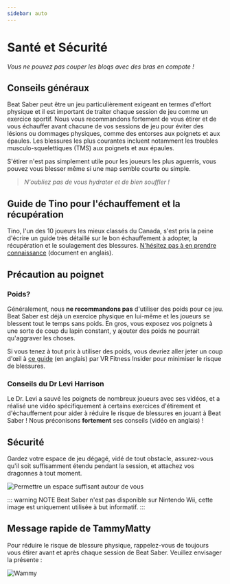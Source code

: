 ```yaml
---
sidebar: auto
---
```


# Santé et Sécurité
_Vous ne pouvez pas couper les bloqs avec des bras en compote !_

## Conseils généraux
Beat Saber peut être un jeu particulièrement exigeant en termes d'effort physique et il est important de traiter chaque session de jeu comme un exercice sportif. Nous vous recommandons fortement de vous étirer et de vous échauffer avant chacune de vos sessions de jeu pour éviter des lésions ou dommages physiques, comme des entorses aux poignets et aux épaules. Les blessures les plus courantes incluent notamment les troubles musculo-squelettiques (TMS) aux poignets et aux épaules.

S'étirer n'est pas simplement utile pour les joueurs les plus aguerris, vous pouvez vous blesser même si une map semble courte ou simple.

> _N'oubliez pas de vous hydrater et de bien souffler !_

## Guide de Tino pour l'échauffement et la récupération
Tino, l'un des 10 joueurs les mieux classés du Canada, s'est pris la peine d'écrire un guide très détaillé sur le bon échauffement à adopter, la récupération et le soulagement des blessures. [N'hésitez pas à en prendre connaissance](https://docs.google.com/document/d/122rd-eU0mkwQ6fXUwSmo1_XAh73Jyqd1u6ncrUjtkD0/) (document en anglais).

## Précaution au poignet

### Poids?
Généralement, nous **ne recommandons pas** d'utiliser des poids pour ce jeu. Beat Saber est déjà un exercice physique en lui-même et les joueurs se blessent tout le temps sans poids. En gros, vous exposez vos poignets à une sorte de coup du lapin constant, y ajouter des poids ne pourrait qu'aggraver les choses.

Si vous tenez à tout prix à utiliser des poids, vous devriez aller jeter un coup d'œil à [ce guide](https://www.vrfitnessinsider.com/beat-saber-weighted-gear/) (en anglais) par VR Fitness Insider pour minimiser le risque de blessures.

### Conseils du Dr Levi Harrison
Le Dr. Levi a sauvé les poignets de nombreux joueurs avec ses vidéos, et a réalisé une vidéo spécifiquement à certains exercices d'étirement et d'échauffement pour aider à réduire le risque de blessures en jouant à Beat Saber ! Nous préconisons **fortement** ses conseils (vidéo en anglais) !

<YouTube url='https://www.youtube.com/watch?v=IoL1NOKUmoU' />

## Sécurité
Gardez votre espace de jeu dégagé, vidé de tout obstacle, assurez-vous qu'il soit suffisamment étendu pendant la session, et attachez vos dragonnes à tout moment.

![Permettre un espace suffisant autour de vous](~@images/health-and-safety/allow-adequate-room-around-you.png "Permettre un espace suffisant autour de vous")

::: warning NOTE
Beat Saber n'est pas disponible sur Nintendo Wii, cette image est uniquement utilisée à but informatif.
:::

## Message rapide de TammyMatty
Pour réduire le risque de blessure physique, rappelez-vous de toujours vous étirer avant et après chaque session de Beat Saber. Veuillez envisager la présente :

![Wammy](~@images/health-and-safety/wammy.gif "Wammy")
